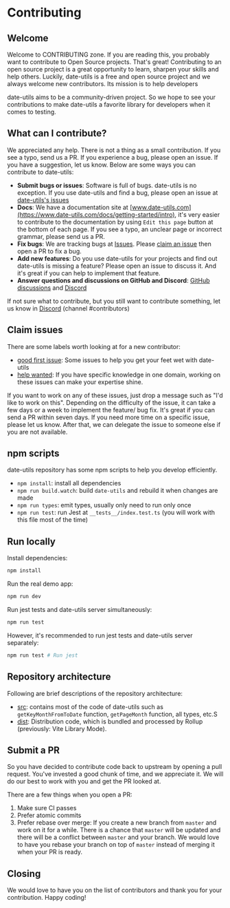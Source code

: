 # Contributing

## Welcome

Welcome to CONTRIBUTING zone. If you are reading this, you probably want to contribute to Open Source projects. That's great! Contributing to an open source project is a great opportunity to learn, sharpen your skills and help others. Luckily, date-utils is a free and open source project and we always welcome new contributors. Its mission is to help developers 

date-utils aims to be a community-driven project. So we hope to see your contributions to make date-utils a favorite library for developers when it comes to testing.

## What can I contribute?

We appreciated any help. There is not a thing as a small contribution. If you see a typo, send us a PR. If you experience a bug, please open an issue. If you have a suggestion, let us know. Below are some ways you can contribute to date-utils:

- **Submit bugs or issues**: Software is full of bugs. date-utils is no exception. If you use date-utils and find a bug, please open an issue at [date-utils's issues](https://github.com/KotonoSora/date-utils/issues)
- **Docs**: We have a documentation site at [www.date-utils.com](https://www.date-utils.com/docs/getting-started/intro), it's very easier to contribute to the documentation by using `Edit this page` button at the bottom of each page. If you see a typo, an unclear page or incorrect grammar, please send us a PR.
- **Fix bugs**: We are tracking bugs at [Issues](https://github.com/KotonoSora/date-utils/issues). Please [claim an issue](#claim-issues) then open a PR to fix a bug.
- **Add new features**: Do you use date-utils for your projects and find out date-utils is missing a feature? Please open an issue to discuss it. And it's great if you can help to implement that feature.
- **Answer questions and discussions on GitHub and Discord**: [GitHub discussions](https://github.com/KotonoSora/date-utils/discussions) and [Discord](https://discord.gg/fsdVgKYG5j)

If not sure what to contribute, but you still want to contribute something, let us know in [Discord](https://discord.gg/fsdVgKYG5j) (channel #contributors)

## Claim issues

There are some labels worth looking at for a new contributor:

- [good first issue](https://github.com/KotonoSora/date-utils/issues?q=is%3Aopen+is%3Aissue+label%3A%22good+first+issue%22): Some issues to help you get your feet wet with date-utils
- [help wanted](https://github.com/KotonoSora/date-utils/issues?q=is%3Aopen+is%3Aissue+label%3A%22help+wanted%22): If you have specific knowledge in one domain, working on these issues can make your expertise shine.

If you want to work on any of these issues, just drop a message such as "I'd like to work on this". Depending on the difficulty of the issue, it can take a few days or a week to implement the feature/ bug fix. It's great if you can send a PR within seven days. If you need more time on a specific issue, please let us know. After that, we can delegate the issue to someone else if you are not available.

## npm scripts

date-utils repository has some npm scripts to help you develop efficiently.

- `npm install`: install all dependencies
- `npm run build.watch`: build `date-utils` and rebuild it when changes are made
- `npm run types`: emit types, usually only need to run only once
- `npm run test`: run Jest at `__tests__/index.test.ts` (you will work with this file most of the time)

## Run locally

Install dependencies:

```bash
npm install
```

Run the real demo app:

```bash
npm run dev
```

Run jest tests and date-utils server simultaneously:

```bash
npm run test
```

However, it's recommended to run jest tests and date-utils server separately:

```bash
npm run test # Run jest
```

## Repository architecture

Following are brief descriptions of the repository architecture:

- [src](https://github.com/KotonoSora/date-utils/tree/main/src/): contains most of the code of date-utils such as `getKeyMonthFromToDate` function, `getPageMonth` function, all types, etc.S
- [dist](https://github.com/KotonoSora/date-utils/tree/main/dist/): Distribution code, which is bundled and processed by Rollup (previously: Vite Library Mode).

## Submit a PR

So you have decided to contribute code back to upstream by opening a pull request. You've invested a good chunk of time, and we appreciate it. We will do our best to work with you and get the PR looked at.

There are a few things when you open a PR:

1. Make sure CI passes
2. Prefer atomic commits
3. Prefer rebase over merge: If you create a new branch from `master` and work on it for a while. There is a chance that `master` will be updated and there will be a conflict between `master` and your branch. We would love to have you rebase your branch on top of `master` instead of merging it when your PR is ready.

## Closing

We would love to have you on the list of contributors and thank you for your contribution. Happy coding!

